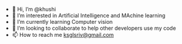 - 👋 Hi, I’m @khushi
- 👀 I’m interested in Artificial Intelligence and MAchine learning
- 🌱 I’m currently learning Computer vision
- 💞️ I’m looking to collaborate to help other developers use my code 
- 📫 How to reach me ksglsriv@gmail.com

<!---
khushisri1706/khushisri1706 is a ✨ special ✨ repository because its `README.md` (this file) appears on your GitHub profile.
You can click the Preview link to take a look at your changes.
--->
